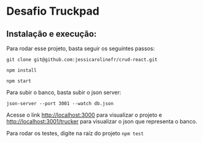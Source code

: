 # Desafio Truckpad

## Instalação e execução:

Para rodar esse projeto, basta seguir os seguintes passos:

`git clone git@github.com:jessicarolinefr/crud-react.git`

`npm install`

`npm start`

Para subir o banco, basta subir o json server:

`json-server --port 3001 --watch db.json`

Acesse o link [http://localhost:3000](http://localhost:3000) para visualizar o projeto e [http://localhost:3001/trucker](http://localhost:3001/trucker) para visualizar o json que representa o banco.

Para rodar os testes, digite na raíz do projeto
`npm test`
